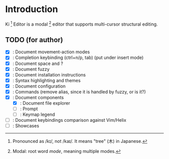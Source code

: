 # Introduction

Ki [^1] Editor is a modal [^2] editor that supports multi-cursor structural editing.

[^1]: Pronounced as /kɪ/, not /kaɪ/. It means "tree" (木) in Japanese.
[^2]: Modal: root word _mode_, meaning multiple modes.

## TODO (for author)

- [x] : Document movement-action modes
- [x] : Completion keybinding (ctrl+n/p, tab) (put under insert mode)
- [x] : Document space and ?
- [x] : Document fuzzy
- [x] : Document installation instructions
- [x] : Syntax highlighting and themes
- [x] : Document configuration
- [x] : Commands (remove alias, since it is handled by fuzzy, or is it?)
- [x] : Document components
  - [x] : Document file explorer
  - [ ] : Prompt
  - [ ] : Keymap legend
- [ ] : Document keybindings comparison against Vim/Helix
- [ ] : Showcases

<script src="https://asciinema.org/a/bJMOlPe5F4mFLY0Rl6fiJSOp3.js" id="asciicast-bJMOlPe5F4mFLY0Rl6fiJSOp3" async></script>
